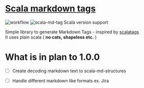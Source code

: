 # [Scala markdown tags](https://plmuninn.github.io/scala-md-tag/)

![workflow](https://github.com/plmuninn/scala-md-tag/actions/workflows/ci.yml/badge.svg) ![scala-md-tag Scala version support](https://index.scala-lang.org/plmuninn/scala-md-tag/scala-md-tag/latest.svg)

Simple library to generate Markdown Tags - inspired by [scalatags](https://github.com/lihaoyi/scalatags)  
It uses plain scala ( **no cats, shapeless etc.** )

# What is in plan to 1.0.0
- [ ] Create decoding markdown text to scala-md-structures
- [ ] Handle different markdown like formats ex. Jira


